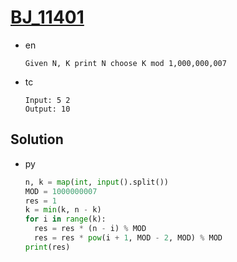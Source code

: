 # [BJ_11401](https://acmicpc.net/problem/11401)

* en

  ```en
  Given N, K print N choose K mod 1,000,000,007
  ```

* tc

  ```tc
  Input: 5 2
  Output: 10
  ```

## Solution

* py

  ```py
  n, k = map(int, input().split())
  MOD = 1000000007
  res = 1
  k = min(k, n - k)
  for i in range(k):
    res = res * (n - i) % MOD
    res = res * pow(i + 1, MOD - 2, MOD) % MOD
  print(res)
  ```
